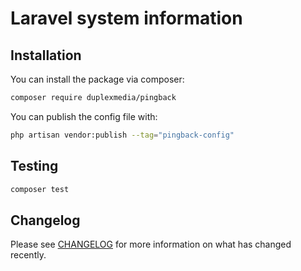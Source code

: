 # Laravel system information

## Installation

You can install the package via composer:

```bash
composer require duplexmedia/pingback
```

You can publish the config file with:

```bash
php artisan vendor:publish --tag="pingback-config"
```

## Testing

```bash
composer test
```

## Changelog

Please see [CHANGELOG](CHANGELOG.md) for more information on what has changed recently.
